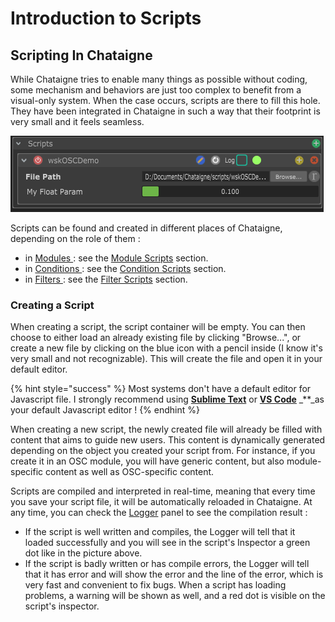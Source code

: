 # Introduction to Scripts

## Scripting In Chataigne

While Chataigne tries to enable many things as possible without coding, some mechanism and behaviors are just too complex to benefit from a visual-only system. When the case occurs, scripts are there to fill this hole. They have been integrated in Chataigne in such a way that their footprint is very small and it feels seamless.

![Example of a loaded script](../.gitbook/assets/module_scripts.png)

Scripts can be found and created in different places of Chataigne, depending on the role of them :

* in [Modules ](../getting-started-1/the-modules.md): see the [Module Scripts](scripting-reference/module-scripts.md) section. 
* in [Conditions ](../the-state-machine/actions.md#conditions): see the [Condition Scripts](scripting-reference/condition-scripts.md) section. 
* in [Filters ](../the-state-machine/mappings.md#filters): see the [Filter Scripts](scripting-reference/filter-scripts.md) section.

### Creating a Script

When creating a script, the script container will be empty. You can then choose to either load an already existing file by clicking "Browse...", or create a new file by clicking on the blue icon with a pencil inside \(I know it's very small and not recognizable\). This will create the file and open it in your default editor.

{% hint style="success" %}
Most systems don't have a default editor for Javascript file. I strongly recommend using [**Sublime Text**](https://www.sublimetext.com/) or [**VS Code**](https://code.visualstudio.com/) _\*\*_as your default Javascript editor !
{% endhint %}

When creating a new script, the newly created file will already be filled with content that aims to guide new users. This content is dynamically generated depending on the object you created your script from. For instance, if you create it in an OSC module, you will have generic content, but also module-specific content as well as OSC-specific content.

Scripts are compiled and interpreted in real-time, meaning that every time you save your script file, it will be automatically reloaded in Chataigne. At any time, you can check the [Logger](../getting-started-1/the-interface.md#4-the-logger) panel to see the compilation result :

* If the script is well written and compiles, the Logger will tell that it loaded successfully and you will see in the script's Inspector a green dot like in the picture above. 
* If the script is badly written or has compile errors, the Logger will tell that it has error and will show the error and the line of the error, which is very fast and convenient to fix bugs. When a script has loading problems, a warning will be shown as well, and a red dot is visible on the script's inspector.

